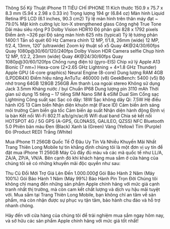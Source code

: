 Thông Số Kỹ Thuật iPhone 11
TIÊU CHÍ	IPHONE 11
Kích thước	150.9 x 75.7 x 8.3 mm (5.94 x 2.98 x 0.33 in)
Trọng lượng	194 gr (6.84 oz)
Màn hình	Liquid Retina IPS LCD (6.1 inches, 90.3 cm2)
Tỷ lệ màn hình trên thân máy đạt ~ 79.0%
Mặt kính cường lực Ion-X strengthened glass
Công nghệ True Tone
Dãi màu siêu rộng P3
Dolby Vision
HDR10
Độ phân giải	828 x 1792 pixels
Điểm ảnh	~326 ppi
Độ sáng màn hình	625 nits (typical)
Tỷ lệ tương phản	1400:1
Tần số quét	60 Hz
Camera chính	12 MP, f/1.8, 26mm (wide)
12 MP, f/2.4, 13mm, 120˚ (ultrawide)
Zoom kỹ thuật số x5
Quay 4K@24/30/60fps
Quay 1080p@30/60/120/240fps
Dolby Vision HDR
Camera selfie	Chụp hình 12 MP, f/2.2, 23mm (wide)
Quay 4K@24/30/60fps
Quay 1080p@30/60/120fps
Chống rung điện tử (gyro-EIS)
Chip xử lý	Apple A13 Bionic (7 nm+)
Hexa-core (2×2.65 GHz Lightning + 4×1.8 GHz Thunder)
Apple GPU (4-core graphics)
Neural Engine (8-core)
Dung lượng RAM	4GB (LPDDR4X)
Điểm hiệu năng	AnTuTu: 460000 (v8)
GeekBench: 5400 (v5)
Bộ nhớ trong	64GB
128GB
256GB
Âm thanh	Loa ngoài stereo
Không sử dụng Jack 3.5mm
Kháng nước / bụi	Chuẩn IP68
Dung lượng pin	3110 mAh
Thời gian sử dụng	15 tiếng – 17 tiếng
SIM	Nano SIM & eSIM
Dual Sim
Cổng sạc	Lightning
Công suất sạc	Sạc có dây: 18W
Sạc không dây Qi: 7.5W
Hệ điều hành	iOS 13
Cảm biến	Nhận diện khuôn mặt (Face ID)
Cám biến ánh sáng môi trường
Cảm biến gia tốc
Cảm biến áp suất
Nhận diện hành động
Định vị la bàn
Kết nối	Wi-Fi 802.11 a/b/g/n/ac/6
Wifi dual band
Chia sẻ kết nối HOTSPOT
4G / 5G
GPS (A-GPS, GLONASS, GALILEO, QZSS)
NFC
Bluetooth 5.0
Phiên bản màu	Đen (Black)
Xanh lá (Green)
Vàng (Yellow)
Tím (Purple)
Đỏ (Product RED)
Trắng (White)

Mua iPhone 11 256GB Quốc Tế Ở Đâu Uy Tín Và Nhiều Khuyến Mãi Nhất
Trang Thiên Long Mobile tự tin khẳng định chúng tôi là một đơn vị uy tín để đặt mua iPhone 11 256GB Máy Cũ đầy đủ màu và các mã quốc tế như LL/A, ZA/A, ZP/A, VN/A. Bên cạnh đó khi khách hàng mua sắm ở cửa hàng của chúng tôi sẽ có những khuyến mãi độc quyền như sau:

Thu Cũ Đổi Mới Trợ Giá Lên Đến 1.000.000₫
Gói Bảo Hành 2 Năm (Máy 100%)
Gói Bảo Hành 1 Năm (Máy 99%)
Bảo Hành Pin Trọn Đời
Chúng tôi không chỉ mang đến những sản phẩm Apple chính hãng với mức giá cạnh tranh nhất thị trường, mà còn cam kết chất lượng và dịch vụ hậu mãi tuyệt vời. Mua sắm tại Trang Thiên Long Mobile, bạn không chỉ an tâm về sản phẩm, mà còn nhận được sự phục vụ tận tâm, bảo hành chu đáo và hỗ trợ nhanh chóng.

Hãy đến với cửa hàng của chúng tôi để trải nghiệm mua sắm ngay hôm nay, và sở hữu các sản phẩm Apple chính hãng với mức giá tốt nhất!